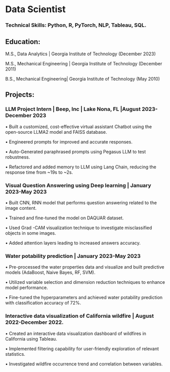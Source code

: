 # Data Scientist
### Technical Skills: Python, R, PyTorch, NLP, Tableau, SQL.

## Education:
M.S., Data Analytics | Georgia Institute of Technology (December 2023)

M.S., Mechanical Engineering | Georgia Institute of Technology (December 2011)

B.S., Mechanical Engineering| Georgia Institute of Technology (May 2010)


## Projects:

### LLM Project Intern | Beep, Inc | Lake Nona, FL |August 2023-December 2023

•	Built a customized, cost-effective virtual assistant Chatbot using the open-source LLMA2 model and FAISS database.

•	Engineered prompts for improved and accurate responses.

•	Auto-Generated paraphrased prompts using Pegasus LLM to test robustness.

•	Refactored and added memory to LLM using Lang Chain, reducing the response time from ~19s to ~2s.

### Visual Question Answering using Deep learning | January 2023-May 2023

•	Built CNN, RNN model that performs question answering related to the image content.

•	Trained and fine-tuned the model on DAQUAR dataset.

•	Used Grad -CAM visualization technique to investigate misclassified objects in some images. 

•	Added attention layers leading to increased answers accuracy.

### Water potability prediction | January 2023-May 2023

•	Pre-processed the water properties data and visualize and built predictive models (AdaBoost, Naive Bayes, RF, SVM).

•	Utilized variable selection and dimension reduction techniques to enhance model performance.

•	Fine-tuned the hyperparameters and achieved water potability prediction with classification accuracy of 72%.

### Interactive data visualization of California wildfire | August 2022-December 2022.

•	Created an interactive data visualization dashboard of wildfires in California using Tableau.

•	Implemented filtering capability for user-friendly exploration of relevant statistics.

•	Investigated wildfire occurrence trend and correlation between variables.


